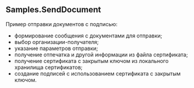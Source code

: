 ## Samples.SendDocument

Пример отправки документов с подписью:

* формирование сообщения с документами для отправки;
* выбор организации-получателя;
* указание параметров отправки;
* получение отпечатка и другой информации из файла сертификата;
* получение сертификата с закрытым ключом из локального хранилища сертификатов;
* создание подписей с использованием сертификата с закрытым ключом.